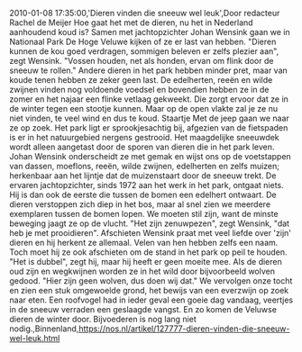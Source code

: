 2010-01-08 17:35:00,'Dieren vinden die sneeuw wel leuk',Door redacteur Rachel de Meijer Hoe gaat het met de dieren, nu het in Nederland aanhoudend koud is? Samen met jachtopzichter Johan Wensink gaan we in Nationaal Park De Hoge Veluwe kijken of ze er last van hebben. "Dieren kunnen de kou goed verdragen, sommigen beleven er zelfs plezier aan", zegt Wensink. "Vossen houden, net als honden, ervan om flink door de sneeuw te rollen." Andere dieren in het park hebben minder pret, maar van koude tenen hebben ze zeker geen last. De edelherten, reeën en wilde zwijnen vinden nog voldoende voedsel en bovendien hebben ze in de zomer en het najaar een flinke vetlaag gekweekt. Die zorgt ervoor dat ze in de winter tegen een stootje kunnen. Maar op de open vlakte zal je ze nu niet vinden, te veel wind en dus te koud. Staartje Met de jeep gaan we naar ze op zoek. Het park ligt er sprookjesachtig bij, afgezien van de fietspaden is er in het natuurgebied nergens gestrooid. Het maagdelijke sneeuwdek wordt alleen aangetast door de sporen van dieren die in het park leven. Johan Wensink onderscheidt ze met gemak en wijst ons op de voetstappen van dassen, moeflons, reeën, wilde zwijnen, edelherten en zelfs muizen; herkenbaar aan het lijntje dat de muizenstaart door de sneeuw trekt. De ervaren jachtopzichter, sinds 1972 aan het werk in het park, ontgaat niets. Hij is dan ook de eerste die tussen de bomen een edelhert ontwaart. De dieren verstoppen zich diep in het bos, maar al snel zien we meerdere exemplaren tussen de bomen lopen. We moeten stil zijn, want de minste beweging jaagt ze op de vlucht. "Het zijn zenuwpezen", zegt Wensink, "dat heb je met prooidieren". Afschieten Wensink praat met veel liefde over 'zijn' dieren en hij herkent ze allemaal. Velen van hen hebben zelfs een naam. Toch moet hij ze ook afschieten om de stand in het park op peil te houden. "Het is dubbel", zegt hij, maar hij heeft er geen moeite mee. Als de dieren oud zijn en wegkwijnen worden ze in het wild door bijvoorbeeld wolven gedood. "Hier zijn geen wolven, dus doen wij dat." We vervolgen onze tocht en zien een stuk omgewoelde grond, het bewijs van een everzwijn op zoek naar eten. Een roofvogel had in ieder geval een goeie dag vandaag, veertjes in de sneeuw verraden een geslaagde vangst. En zo komen de Veluwse dieren de winter door. Bijvoederen is nog lang niet nodig.,Binnenland,https://nos.nl/artikel/127777-dieren-vinden-die-sneeuw-wel-leuk.html